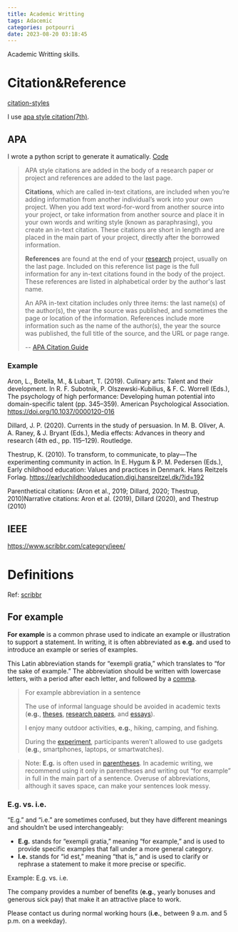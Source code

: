```yaml
---
title: Academic Writting
tags: Adacemic
categories: potpourri
date: 2023-08-20 03:18:45
---
```



Academic Writting skills.

<!--more-->

# Citation&Reference

[citation-styles](https://www.scribbr.com/citing-sources/citation-styles/)



I use [apa style citation(7th)](https://apastyle.apa.org/style-grammar-guidelines/references/examples/edited-book-chapter-references).

## APA

I wrote a python script to generate it aumatically. [Code](https://github.com/LYK-love/APA-Toolkit)

> APA style citations are added in the body of a research paper or project and references are added to the last page.
>
> **Citations**, which are called in-text citations, are included when you’re adding information from another individual’s work into your own project. When you add text word-for-word from another source into your project, or take information from another source and place it in your own words and writing style (known as paraphrasing), you create an in-text citation. These citations are short in length and are placed in the main part of your project, directly after the borrowed information.
>
> **References** are found at the end of your [research](https://www.citationmachine.net/grammar-and-plagiarism/research-paper/) project, usually on the last page. Included on this reference list page is the full information for any in-text citations found in the body of the project. These references are listed in alphabetical order by the author's last name.
>
> An APA in-text citation includes only three items: the last name(s) of the author(s), the year the source was published, and sometimes the page or location of the information. References include more information such as the name of the author(s), the year the source was published, the full title of the source, and the URL or page range.
>
> -- [APA Citation Guide](https://www.citationmachine.net/apa)

### Example

Aron, L., Botella, M., & Lubart, T. (2019). Culinary arts: Talent and their development. In R. F. Subotnik, P. Olszewski-Kubilius, & F. C. Worrell (Eds.), The psychology of high performance: Developing human potential into domain-specific talent (pp. 345–359). American Psychological Association. https://doi.org/10.1037/0000120-016



Dillard, J. P. (2020). Currents in the study of persuasion. In M. B. Oliver, A. A. Raney, & J. Bryant (Eds.), Media effects: Advances in theory and research (4th ed., pp. 115–129). Routledge.

Thestrup, K. (2010). To transform, to communicate, to play—The experimenting community in action. In E. Hygum & P. M. Pedersen (Eds.), Early childhood education: Values and practices in Denmark. Hans Reitzels Forlag. https://earlychildhoodeducation.digi.hansreitzel.dk/?id=192

 

Parenthetical citations: (Aron et al., 2019; Dillard, 2020; Thestrup, 2010)Narrative citations: Aron et al. (2019), Dillard (2020), and Thestrup (2010)

## IEEE

https://www.scribbr.com/category/ieee/



# Definitions

Ref: [scribbr](https://www.scribbr.com/definitions)

## For example

**For example** is a common phrase used to indicate an example or illustration to support a statement. In writing, it is often abbreviated as **e.g.** and used to introduce an example or series of examples.

This Latin abbreviation stands for “exempli gratia,” which translates to “for the sake of example.” The abbreviation should be written with lowercase letters, with a period after each letter, and followed by a [comma](https://www.scribbr.com/category/commas/).

> For example abbreviation in a sentence
>
> The use of informal language should be avoided in academic texts (**e.g.**, [theses](https://www.scribbr.com/category/dissertation/), [research papers](https://www.scribbr.com/category/research-paper/), and [essays](https://www.scribbr.com/category/academic-essay/)).
>
> I enjoy many outdoor activities, **e.g.**, hiking, camping, and fishing.
>
> During the [experiment](https://www.scribbr.com/methodology/experimental-design/), participants weren’t allowed to use gadgets (**e.g.**, smartphones, laptops, or smartwatches).



> Note: **E.g.** is often used in [parentheses](https://www.scribbr.com/language-rules/parentheses/). In academic writing, we recommend using it only in parentheses and writing out “for example” in full in the main part of a sentence. Overuse of abbreviations, although it saves space, can make your sentences look messy.

### E.g. vs. i.e.

“E.g.” and “i.e.” are sometimes confused, but they have different meanings and shouldn’t be used interchangeably:

- **E.g.** stands for “exempli gratia,” meaning “for example,” and is used to provide specific examples that fall under a more general category.
- **I.e.** stands for “id est,” meaning “that is,” and is used to clarify or rephrase a statement to make it more precise or specific.

Example: E.g. vs. i.e.

The company provides a number of benefits (**e.g.**, yearly bonuses and generous sick pay) that make it an attractive place to work.



Please contact us during normal working hours (**i.e.**, between 9 a.m. and 5 p.m. on a weekday).
